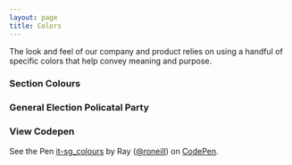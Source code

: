 ```yaml
---
layout: page
title: Colors
---
```


The look and feel of our company and product relies on using a handful of specific colors that help convey meaning and purpose.

### Section Colours
<div class="it__style-container">
	<div class="it__colour it__colour--news"></div>
	<div class="it__colour it__colour--sport"></div>
	<div class="it__colour it__colour--business"></div>
	<div class="it__colour it__colour--opinion"></div>
	<div class="it__colour it__colour--lifestyle"></div>
	<div class="it__colour it__colour--culture"></div>
	<div class="it__colour it__colour--more"></div>
</div>


### General Election Policatal Party

<div class="it__style-container">
	<div class="it__colour ge__colour--ff"></div>
	<div class="it__colour ge__colour--fg"></div>
	<div class="it__colour ge__colour--lp"></div>
	<div class="it__colour ge__colour--sf"></div>
	<div class="it__colour ge__colour--sd"></div>
	<div class="it__colour ge__colour--sp"></div>
	<div class="it__colour ge__colour--aaa"></div>
	<div class="it__colour ge__colour--gp"></div>
	<div class="it__colour ge__colour--ri"></div>
	<div class="it__colour ge__colour--io"></div>
</div>



### View Codepen
<p data-height="309" data-theme-id="0" data-slug-hash="PZqRzO" data-default-tab="html" data-user="roneill" class='codepen'>See the Pen <a href='http://codepen.io/roneill/pen/PZqRzO/'>it-sg_colours</a> by Ray (<a href='http://codepen.io/roneill'>@roneill</a>) on <a href='http://codepen.io'>CodePen</a>.</p>
<script async src="//assets.codepen.io/assets/embed/ei.js"></script>